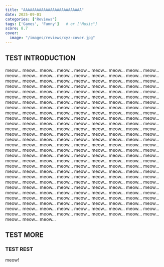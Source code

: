 ```yaml
---
title: "AAAAAAAAAAAAAAAAAAAAAAAAAA"
date: 2025-09-01
categories: ["Reviews"]
tags: ['Games', 'Funny']   # or ["Music"]
score: 8.7
cover:
  image: "/images/reviews/xyz-cover.jpg"
---
```

<!-- introduction -->
## TEST INTRODUCTION
meow... meow... meow... meow... meow... meow... meow... meow... meow... meow... meow... meow... meow... meow... meow... meow... meow... meow... meow... meow... meow... meow... meow... meow... meow... meow... meow... meow... meow... meow... meow... meow... meow... meow... meow... meow... meow... meow... meow... meow... meow... meow... meow... meow... meow... meow... meow... meow... meow... meow... meow... meow... meow... meow... meow... meow... meow... meow... meow... meow... meow... meow... meow... meow... meow... meow... meow... meow... meow... meow... meow... meow... meow... meow... meow... meow... meow... meow... meow... meow... meow... meow... meow... meow... meow... meow... meow... meow... meow... meow... meow... meow... meow... meow... meow... meow... meow... meow... meow... meow... meow... meow... meow... meow... meow... meow... meow... meow... meow... meow... meow... meow... meow... meow... meow... meow... meow... meow... meow... meow... meow... meow... meow... meow... meow... meow... meow... meow... meow... meow... meow... meow... meow... meow... meow... meow... meow... meow... meow... meow... meow... meow... meow... meow... meow... meow... meow... meow... meow... meow... meow... meow... meow... meow... meow... meow... meow... meow... meow... meow... meow... meow... meow... meow... meow... meow... meow... meow... meow... meow... meow... meow... meow... meow... meow... meow... meow... meow... meow... meow... meow... meow... meow... meow... meow... meow... meow... meow... meow... meow... meow... meow... meow... meow... meow... meow... meow... meow... meow... meow... meow... meow... meow... meow... meow... meow... meow... meow... meow... meow... meow... meow... meow... meow... meow... meow... meow... meow... meow... meow... meow... meow... meow... meow... meow... meow... meow... meow... meow... meow... meow... meow... meow... meow... meow... meow... meow... meow... meow... meow... meow... meow... meow... meow... meow... meow... meow... meow... meow... meow... meow... meow... meow... meow... meow... 
<!--more-->
## TEST MORE
<!-- rest of the content -->
### TEST REST
meow!
